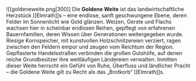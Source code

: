 ![[goldeneweite.png|300]]
Die **Goldene Weite** ist das landwirtschaftliche Herzstück [[Elmrath]]s – eine endlose, sanft geschwungene Ebene, deren Felder im Sonnenlicht wie Gold glänzen. Weizen, Gerste und Flachs wachsen hier in scheinbar endlosen Reihen, gepflegt von erfahrenen Bauernfamilien, deren Wissen über Generationen weitergegeben wurde. Riesige Kornspeicher, mit kunstvollen Holzschnitzereien verziert, ragen zwischen den Feldern empor und zeugen vom Reichtum der Region. Gepflasterte Handelsstraßen verbinden die großen Gutshöfe, auf denen reiche Grundbesitzer ihre weitläufigen Ländereien verwalten. Inmitten dieser Weite herrscht ein Gefühl von Ruhe, Überfluss und ländlicher Pracht – die Goldene Weite gilt zu Recht als das „Brotkorb“ [[Elmrath]]s.